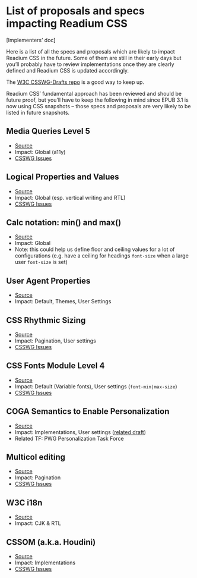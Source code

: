 # List of proposals and specs impacting Readium CSS

[Implementers’ doc]

Here is a list of all the specs and proposals which are likely to impact Readium CSS in the future. Some of them are still in their early days but you’ll probably have to review implementations once they are clearly defined and Readium CSS is updated accordingly.

The [W3C CSSWG-Drafts repo](https://github.com/w3c/csswg-drafts/issues) is a good way to keep up. 

Readium CSS’ fundamental approach has been reviewed and should be future proof, but you’ll have to keep the following in mind since EPUB 3.1 is now using CSS snapshots – those specs and proposals are very likely to be listed in future snapshots. 

## Media Queries Level 5

- [Source](https://drafts.csswg.org/mediaqueries-5/)
- Impact: Global (a11y)
- [CSSWG Issues](https://github.com/w3c/csswg-drafts/issues?utf8=✓&q=is%3Aissue%20is%3Aopen%20%5Bmediaqueries%5D%20)

## Logical Properties and Values

- [Source](https://drafts.csswg.org/css-logical/)
- Impact: Global (esp. vertical writing and RTL)
- [CSSWG Issues](https://github.com/w3c/csswg-drafts/issues?utf8=✓&q=%5Bcss-logical-1%5D)

## Calc notation: min() and max()

- [Source](https://drafts.csswg.org/css-values/#calc-notation)
- Impact: Global
- Note: this could help us define floor and ceiling values for a lot of configurations (e.g. have a ceiling for headings `font-size` when a large user `font-size` is set)

## User Agent Properties

- [Source](https://github.com/w3c/csswg-drafts/issues/1693)
- Impact: Default, Themes, User Settings

## CSS Rhythmic Sizing

- [Source](https://www.w3.org/TR/css-rhythm-1/)
- Impact: Pagination, User settings
- [CSSWG Issues](https://github.com/w3c/csswg-drafts/issues?utf8=✓&q=is%3Aissue%20is%3Aopen%20%5Bcss-rhythm%5D)

## CSS Fonts Module Level 4

- [Source](https://www.w3.org/TR/css-fonts-4/)
- Impact: Default (Variable fonts), User settings (`font-min|max-size`)
- [CSSWG Issues](https://github.com/w3c/csswg-drafts/issues?utf8=✓&q=is%3Aissue%20is%3Aopen%20%5Bcss-fonts%5D%20)

## COGA Semantics to Enable Personalization

- [Source](https://w3c.github.io/personalization-semantics/)
- Impact: Implementations, User settings ([related draft](https://w3c.github.io/personalization-semantics/user-settings))
- Related TF: PWG Personalization Task Force

## Multicol editing

- [Source](https://github.com/rachelandrew/multicol-wip)
- Impact: Pagination
- [CSSWG Issues](https://github.com/w3c/csswg-drafts/issues?utf8=✓&q=is%3Aissue%20is%3Aopen%20%5Bcss-multicol%5D)

## W3C i18n

- [Source](https://www.w3.org/standards/webdesign/i18n)
- Impact: CJK & RTL

## CSSOM (a.k.a. Houdini)

- [Source](https://drafts.csswg.org/cssom/)
- Impact: Implementations
- [CSSWG Issues](https://github.com/w3c/csswg-drafts/issues?utf8=✓&q=is%3Aissue%20is%3Aopen%20%5Bcssom%5D)